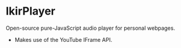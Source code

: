 # IkirPlayer
Open-source pure-JavaScript audio player for personal webpages.
- Makes use of the YouTube IFrame API.
